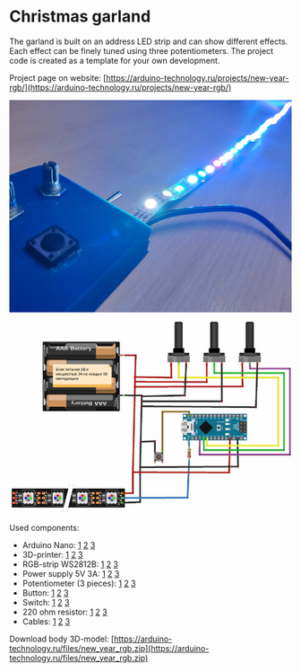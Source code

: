 # Christmas garland
The garland is built on an address LED strip and can show different effects. Each effect can be finely tuned using three potentiometers. The project code is created as a template for your own development.

Project page on website: [https://arduino-technology.ru/projects/new-year-rgb/](https://arduino-technology.ru/projects/new-year-rgb/)

<F3>![New year rgb photo](https://raw.githubusercontent.com/arduinotech/new_year_rgb/master/garland.jpg)

<F3>![New year rgb schema](https://raw.githubusercontent.com/arduinotech/new_year_rgb/master/schema.jpg)

Used components:
* Arduino Nano: [1](http://ali.pub/4a5wuw) [2](http://ali.pub/4a5wzd) [3](http://ali.pub/4a5x41)
* 3D-printer: [1](http://ali.pub/4a5xti) [2](http://ali.pub/4a5xuv) [3](http://ali.pub/4a5xxs)
* RGB-strip WS2812B: [1](http://ali.pub/4a7bmv) [2](http://ali.pub/4a7bsb) [3](http://ali.pub/4a7bu2)
* Power supply 5V 3A: [1](http://ali.pub/4a7cae) [2](http://ali.pub/4a7cbk) [3](http://ali.pub/4a7ccq)
* Potentiometer (3 pieces): [1](http://ali.pub/4a7cyp) [2](http://ali.pub/4a7czh) [3](http://ali.pub/4a7d09)
* Button: [1](http://ali.pub/4a7de2) [2](http://ali.pub/4a7df8) [3](http://ali.pub/4a7dft)
* Switch: [1](http://ali.pub/4a7dod) [2](http://ali.pub/4a7dp5) [3](http://ali.pub/4a7dqi)
* 220 ohm resistor: [1](http://ali.pub/4a7e26) [2](http://ali.pub/4a7e2r) [3](http://ali.pub/4a7e3q)
* Cables: [1](http://ali.pub/356rk3) [2](http://ali.pub/356rl2) [3](http://ali.pub/356rlu)

Download body 3D-model: [https://arduino-technology.ru/files/new_year_rgb.zip](https://arduino-technology.ru/files/new_year_rgb.zip)
